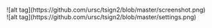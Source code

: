 <br/>
![alt tag](https://github.com/ursc/tsign2/blob/master/screenshot.png)
<br/>
![alt tag](https://github.com/ursc/tsign2/blob/master/settings.png)
